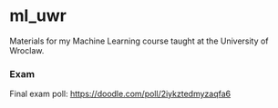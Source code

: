 # ml_uwr
Materials for my Machine Learning course taught at the University of Wroclaw.

### Exam

Final exam poll:
https://doodle.com/poll/2iykztedmyzaqfa6
